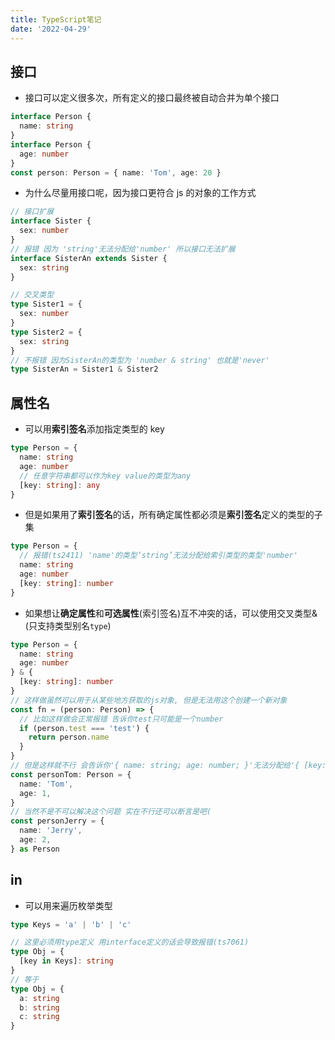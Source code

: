 ```yaml
---
title: TypeScript笔记
date: '2022-04-29'
---
```


## 接口

- 接口可以定义很多次，所有定义的接口最终被自动合并为单个接口

```ts
interface Person {
  name: string
}
interface Person {
  age: number
}
const person: Person = { name: 'Tom', age: 20 }
```

- 为什么尽量用接口呢，因为接口更符合 js 的对象的工作方式

```ts
// 接口扩展
interface Sister {
  sex: number
}
// 报错 因为 'string'无法分配给'number' 所以接口无法扩展
interface SisterAn extends Sister {
  sex: string
}

// 交叉类型
type Sister1 = {
  sex: number
}
type Sister2 = {
  sex: string
}
// 不报错 因为SisterAn的类型为 'number & string' 也就是'never'
type SisterAn = Sister1 & Sister2
```

## 属性名

- 可以用**索引签名**添加指定类型的 key

```ts
type Person = {
  name: string
  age: number
  // 任意字符串都可以作为key value的类型为any
  [key: string]: any
}
```

- 但是如果用了**索引签名**的话，所有确定属性都必须是**索引签名**定义的类型的子集

```ts
type Person = {
  // 报错(ts2411) 'name'的类型‘string’无法分配给索引类型的类型'number'
  name: string
  age: number
  [key: string]: number
}
```

- 如果想让**确定属性**和**可选属性**(索引签名)互不冲突的话，可以使用交叉类型&(只支持类型别名`type`)

```ts
type Person = {
  name: string
  age: number
} & {
  [key: string]: number
}
// 这样做虽然可以用于从某些地方获取的js对象, 但是无法用这个创建一个新对象
const fn = (person: Person) => {
  // 比如这样做会正常报错 告诉你test只可能是一个number
  if (person.test === 'test') {
    return person.name
  }
}
// 但是这样就不行 会告诉你'{ name: string; age: number; }'无法分配给'{ [key: string]: number; }'
const personTom: Person = {
  name: 'Tom',
  age: 1,
}
// 当然不是不可以解决这个问题 实在不行还可以断言是吧(
const personJerry = {
  name: 'Jerry',
  age: 2,
} as Person
```

## in

- 可以用来遍历枚举类型

```ts
type Keys = 'a' | 'b' | 'c'

// 这里必须用type定义 用interface定义的话会导致报错(ts7061)
type Obj = {
  [key in Keys]: string
}
// 等于
type Obj = {
  a: string
  b: string
  c: string
}
```
